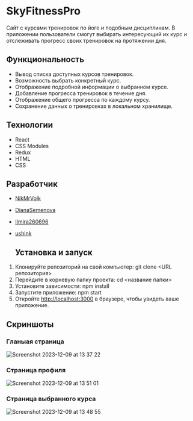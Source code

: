 # SkyFitnessPro

Сайт с курсами тренировок по йоге и подобным дисциплинам. В приложении пользователи смогут выбирать интересующий их курс и отслеживать прогресс своих тренировок на протяжении дня.

## Функциональность

* Вывод списка доступных курсов тренировок.
* Возможность выбрать конкретный курс.
* Отображение подробной информации о выбранном курсе.
* Добавление прогресса тренировок в течение дня.
* Отображение общего прогресса по каждому курсу.
* Сохранение данных о тренировках в локальном хранилище.

## Технологии

* React
* CSS Modules
* Redux
* HTML
* CSS

## Разработчик

* [NikMrVolk](https://github.com/NikMrVolk)
* [DianaSemenova](https://github.com/DianaSemenova)
* [Ilmira260696](https://github.com/Ilmira260696)
* [ushink](https://github.com/ushink)

  ## Установка и запуск

1. Клонируйте репозиторий на свой компьютер:
git clone <URL репозитория>
2. Перейдите в корневую папку проекта:
cd <название папки>
3. Установите зависимости:
npm install
4. Запустите приложение:
npm start
5. Откройте [http://localhost:3000](http://localhost:3000) в браузере, чтобы увидеть ваше приложение.

## Скриншоты

### Гланыая страница
![Screenshot 2023-12-09 at 13 37 22](https://github.com/NikMrVolk/SkyFitnessPro/assets/98909861/d790773e-0772-48e6-a683-2a02b16c49cb)

### Страница профиля
![Screenshot 2023-12-09 at 13 51 01](https://github.com/NikMrVolk/SkyFitnessPro/assets/98909861/75246e36-faf9-4e6b-a747-1f38f47e45ec)

### Страница выбранного курса
![Screenshot 2023-12-09 at 13 48 55](https://github.com/NikMrVolk/SkyFitnessPro/assets/98909861/b29e61f8-4393-4917-b183-d8b4ecacc169)
